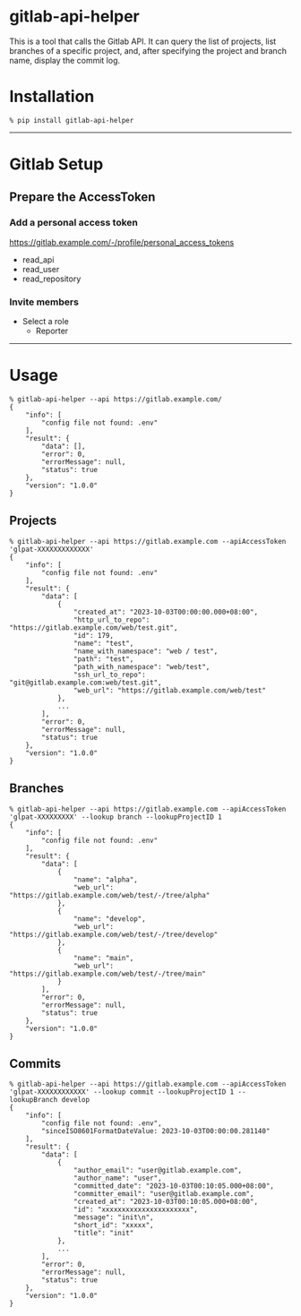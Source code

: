 # gitlab-api-helper

This is a tool that calls the Gitlab API. It can query the list of projects, list branches of a specific project, and, after specifying the project and branch name, display the commit log.

# Installation

```
% pip install gitlab-api-helper
```

---

# Gitlab Setup

## Prepare the AccessToken

### Add a personal access token

https://gitlab.example.com/-/profile/personal_access_tokens

- read_api
- read_user
- read_repository

### Invite members 

- Select a role
  - Reporter

---

# Usage

```
% gitlab-api-helper --api https://gitlab.example.com/
{
    "info": [
        "config file not found: .env"
    ],
    "result": {
        "data": [],
        "error": 0,
        "errorMessage": null,
        "status": true
    },
    "version": "1.0.0"
}
```

## Projects

```
% gitlab-api-helper --api https://gitlab.example.com --apiAccessToken 'glpat-XXXXXXXXXXXXX'
{
    "info": [
        "config file not found: .env"
    ],
    "result": {
        "data": [
            {
                "created_at": "2023-10-03T00:00:00.000+08:00",
                "http_url_to_repo": "https://gitlab.example.com/web/test.git",
                "id": 179,
                "name": "test",
                "name_with_namespace": "web / test",
                "path": "test",
                "path_with_namespace": "web/test",
                "ssh_url_to_repo": "git@gitlab.example.com:web/test.git",
                "web_url": "https://gitlab.example.com/web/test"
            },
            ...
        ],
        "error": 0,
        "errorMessage": null,
        "status": true
    },
    "version": "1.0.0"
}
```

## Branches

```
% gitlab-api-helper --api https://gitlab.example.com --apiAccessToken 'glpat-XXXXXXXXX' --lookup branch --lookupProjectID 1
{
    "info": [
        "config file not found: .env"
    ],
    "result": {
        "data": [
            {
                "name": "alpha",
                "web_url": "https://gitlab.example.com/web/test/-/tree/alpha"
            },
            {
                "name": "develop",
                "web_url": "https://gitlab.example.com/web/test/-/tree/develop"
            },
            {
                "name": "main",
                "web_url": "https://gitlab.example.com/web/test/-/tree/main"
            }
        ],
        "error": 0,
        "errorMessage": null,
        "status": true
    },
    "version": "1.0.0"
}
```

## Commits

```
% gitlab-api-helper --api https://gitlab.example.com --apiAccessToken 'glpat-XXXXXXXXXXXX' --lookup commit --lookupProjectID 1 --lookupBranch develop
{
    "info": [
        "config file not found: .env",
        "sinceISO8601FormatDateValue: 2023-10-03T00:00:00.281140"
    ],
    "result": {
        "data": [
            {
                "author_email": "user@gitlab.example.com",
                "author_name": "user",
                "committed_date": "2023-10-03T00:10:05.000+08:00",
                "committer_email": "user@gitlab.example.com",
                "created_at": "2023-10-03T00:10:05.000+08:00",
                "id": "xxxxxxxxxxxxxxxxxxxxxx",
                "message": "init\n",
                "short_id": "xxxxx",
                "title": "init"
            },
            ...
        ],
        "error": 0,
        "errorMessage": null,
        "status": true
    },
    "version": "1.0.0"
}
```
